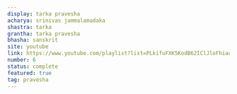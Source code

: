 ```yaml
---
display: tarka pravesha
acharya: srinivas jammalamadaka
shastra: tarka
grantha: tarka pravesha
bhasha: sanskrit
site: youtube
link: https://www.youtube.com/playlist?list=PLkifuFXK5KodB62IClJloFhiauVQ6PbCF
number: 6
status: complete
featured: true
tag: pravesha
---
```

